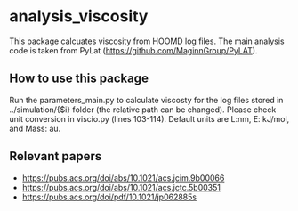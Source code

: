 # analysis_viscosity
This package calcuates viscosity from HOOMD log files. The main analysis code is taken from PyLat (https://github.com/MaginnGroup/PyLAT).

## How to use this package
Run the parameters_main.py to calculate viscosty for the log files stored in ../simulation/{$i} folder (the relative path can be changed).
Please check unit conversion in viscio.py (lines 103-114). Default units are L:nm, E: kJ/mol, and Mass: au.


## Relevant papers
- https://pubs.acs.org/doi/abs/10.1021/acs.jcim.9b00066
- https://pubs.acs.org/doi/abs/10.1021/acs.jctc.5b00351
- https://pubs.acs.org/doi/pdf/10.1021/jp062885s

